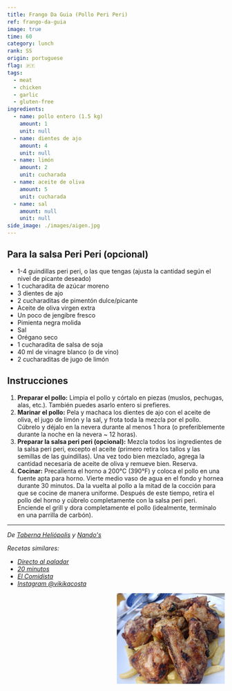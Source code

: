 ```yaml
---
title: Frango Da Guia (Pollo Peri Peri)
ref: frango-da-guia
image: true
time: 60
category: lunch
rank: SS
origin: portuguese
flag: 🇵🇹
tags:
  - meat
  - chicken
  - garlic
  - gluten-free
ingredients:
  - name: pollo entero (1.5 kg)
    amount: 1
    unit: null
  - name: dientes de ajo
    amount: 4
    unit: null
  - name: limón
    amount: 2
    unit: cucharada
  - name: aceite de oliva
    amount: 5
    unit: cucharada
  - name: sal
    amount: null
    unit: null
side_image: ./images/aigen.jpg
---
```


## Para la salsa Peri Peri (opcional)
- 1-4 guindillas peri peri, o las que tengas (ajusta la cantidad según el nivel de picante deseado)
- 1 cucharadita de azúcar moreno
- 3 dientes de ajo
- 2 cucharaditas de pimentón dulce/picante
- Aceite de oliva virgen extra
- Un poco de jengibre fresco
- Pimienta negra molida
- Sal
- Orégano seco
- 1 cucharadita de salsa de soja
- 40 ml de vinagre blanco (o de vino)
- 2 cucharaditas de jugo de limón

## Instrucciones
1. **Preparar el pollo:** Limpia el pollo y córtalo en piezas (muslos, pechugas, alas, etc.). También puedes asarlo entero si prefieres.
2. **Marinar el pollo:** Pela y machaca los dientes de ajo con el aceite de oliva, el jugo de limón y la sal, y frota toda la mezcla por el pollo. Cúbrelo y déjalo en la nevera durante al menos 1 hora (o preferiblemente durante la noche en la nevera ~ 12 horas).
3. **Preparar la salsa peri peri (opcional):** Mezcla todos los ingredientes de la salsa peri peri, excepto el aceite (primero retira los tallos y las semillas de las guindillas). Una vez todo bien mezclado, agrega la cantidad necesaria de aceite de oliva y remueve bien. Reserva.
4. **Cocinar:** Precalienta el horno a 200°C (390°F) y coloca el pollo en una fuente apta para horno. Vierte medio vaso de agua en el fondo y hornea durante 30 minutos. Da la vuelta al pollo a la mitad de la cocción para que se cocine de manera uniforme. Después de este tiempo, retira el pollo del horno y cúbrelo completamente con la salsa peri peri. Enciende el grill y dora completamente el pollo (idealmente, termínalo en una parrilla de carbón).

---

_De [Taberna Heliópolis](https://maps.app.goo.gl/3PA5jPJHGyjgPZQC6) y [Nando's](https://www.nandos.com/)_

_Recetas similares:_ 
- _[Directo al paladar](https://www.directoalpaladar.com/recetas-de-carnes-y-aves/receta-frango-piri-piri-pollo-al-carbon-asado-al-estilo-portugues)_
- _[20 minutos](https://www.20minutos.es/gastronomia/recetas/el-pueblo-de-portugal-conocido-como-la-capital-del-pollo-asi-es-su-receta-con-salsa-picante-5059820/)_
- _[El Comidista](https://elpais.com/gastronomia/recetas/2022/01/31/receta/1643623059_297177.html)_
- _[Instagram @vikikacosta](https://www.instagram.com/reel/Czl2Pu-NIjS/?utm_source=ig_web_copy_link)_

<img src="images/frango_da_guia.png" style="width:250px; float:right;"/>